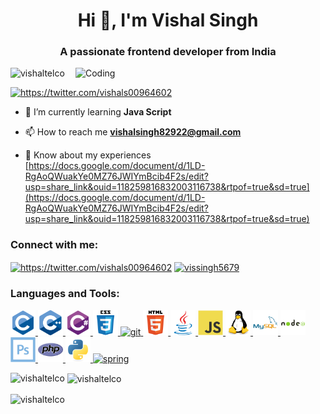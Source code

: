 
<h1 align="center">Hi 👋, I'm Vishal Singh</h1>
<h3 align="center">A passionate frontend developer from India</h3>
<img align="right" alt="Coding" width="400" src="https://stock.adobe.com/in/search?k=programmer+cartoon&asset_id=135928597">

<p align="left"> <img src="https://komarev.com/ghpvc/?username=vishaltelco&label=Profile%20views&color=0e75b6&style=flat" alt="vishaltelco" /> </p>

<p align="left"> <a href="https://twitter.com/https://twitter.com/vishals00964602" target="blank"><img src="https://img.shields.io/twitter/follow/https://twitter.com/vishals00964602?logo=twitter&style=for-the-badge" alt="https://twitter.com/vishals00964602" /></a> </p>

- 🌱 I’m currently learning **Java Script**

- 📫 How to reach me **vishalsingh82922@gmail.com**

- 📄 Know about my experiences [https://docs.google.com/document/d/1LD-RgAoQWuakYe0MZ76JWIYmBcib4F2s/edit?usp=share_link&ouid=118259816832003116738&rtpof=true&sd=true](https://docs.google.com/document/d/1LD-RgAoQWuakYe0MZ76JWIYmBcib4F2s/edit?usp=share_link&ouid=118259816832003116738&rtpof=true&sd=true)

<h3 align="left">Connect with me:</h3>
<p align="left">
<a href="https://twitter.com/https://twitter.com/vishals00964602" target="blank"><img align="center" src="https://raw.githubusercontent.com/rahuldkjain/github-profile-readme-generator/master/src/images/icons/Social/twitter.svg" alt="https://twitter.com/vishals00964602" height="30" width="40" /></a>
<a href="https://instagram.com/vissingh5679" target="blank"><img align="center" src="https://raw.githubusercontent.com/rahuldkjain/github-profile-readme-generator/master/src/images/icons/Social/instagram.svg" alt="vissingh5679" height="30" width="40" /></a>
</p>

<h3 align="left">Languages and Tools:</h3>
<p align="left"> <a href="https://www.cprogramming.com/" target="_blank" rel="noreferrer"> <img src="https://raw.githubusercontent.com/devicons/devicon/master/icons/c/c-original.svg" alt="c" width="40" height="40"/> </a> <a href="https://www.w3schools.com/cpp/" target="_blank" rel="noreferrer"> <img src="https://raw.githubusercontent.com/devicons/devicon/master/icons/cplusplus/cplusplus-original.svg" alt="cplusplus" width="40" height="40"/> </a> <a href="https://www.w3schools.com/cs/" target="_blank" rel="noreferrer"> <img src="https://raw.githubusercontent.com/devicons/devicon/master/icons/csharp/csharp-original.svg" alt="csharp" width="40" height="40"/> </a> <a href="https://www.w3schools.com/css/" target="_blank" rel="noreferrer"> <img src="https://raw.githubusercontent.com/devicons/devicon/master/icons/css3/css3-original-wordmark.svg" alt="css3" width="40" height="40"/> </a> <a href="https://git-scm.com/" target="_blank" rel="noreferrer"> <img src="https://www.vectorlogo.zone/logos/git-scm/git-scm-icon.svg" alt="git" width="40" height="40"/> </a> <a href="https://www.w3.org/html/" target="_blank" rel="noreferrer"> <img src="https://raw.githubusercontent.com/devicons/devicon/master/icons/html5/html5-original-wordmark.svg" alt="html5" width="40" height="40"/> </a> <a href="https://www.java.com" target="_blank" rel="noreferrer"> <img src="https://raw.githubusercontent.com/devicons/devicon/master/icons/java/java-original.svg" alt="java" width="40" height="40"/> </a> <a href="https://developer.mozilla.org/en-US/docs/Web/JavaScript" target="_blank" rel="noreferrer"> <img src="https://raw.githubusercontent.com/devicons/devicon/master/icons/javascript/javascript-original.svg" alt="javascript" width="40" height="40"/> </a> <a href="https://www.linux.org/" target="_blank" rel="noreferrer"> <img src="https://raw.githubusercontent.com/devicons/devicon/master/icons/linux/linux-original.svg" alt="linux" width="40" height="40"/> </a> <a href="https://www.mysql.com/" target="_blank" rel="noreferrer"> <img src="https://raw.githubusercontent.com/devicons/devicon/master/icons/mysql/mysql-original-wordmark.svg" alt="mysql" width="40" height="40"/> </a> <a href="https://nodejs.org" target="_blank" rel="noreferrer"> <img src="https://raw.githubusercontent.com/devicons/devicon/master/icons/nodejs/nodejs-original-wordmark.svg" alt="nodejs" width="40" height="40"/> </a> <a href="https://www.photoshop.com/en" target="_blank" rel="noreferrer"> <img src="https://raw.githubusercontent.com/devicons/devicon/master/icons/photoshop/photoshop-line.svg" alt="photoshop" width="40" height="40"/> </a> <a href="https://www.php.net" target="_blank" rel="noreferrer"> <img src="https://raw.githubusercontent.com/devicons/devicon/master/icons/php/php-original.svg" alt="php" width="40" height="40"/> </a> <a href="https://www.python.org" target="_blank" rel="noreferrer"> <img src="https://raw.githubusercontent.com/devicons/devicon/master/icons/python/python-original.svg" alt="python" width="40" height="40"/> </a> <a href="https://spring.io/" target="_blank" rel="noreferrer"> <img src="https://www.vectorlogo.zone/logos/springio/springio-icon.svg" alt="spring" width="40" height="40"/> </a> </p>

<p><img align="left" src="https://github-readme-stats.vercel.app/api/top-langs?username=vishaltelco&show_icons=true&locale=en&layout=compact" alt="vishaltelco" /></p>

<p>&nbsp;<img align="center" src="https://github-readme-stats.vercel.app/api?username=vishaltelco&show_icons=true&locale=en" alt="vishaltelco" /></p>

<p><img align="center" src="https://github-readme-streak-stats.herokuapp.com/?user=vishaltelco&" alt="vishaltelco" /></p>
